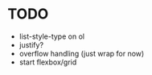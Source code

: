 # TODO

- list-style-type on ol
- justify?
- overflow handling (just wrap for now)
- start flexbox/grid

